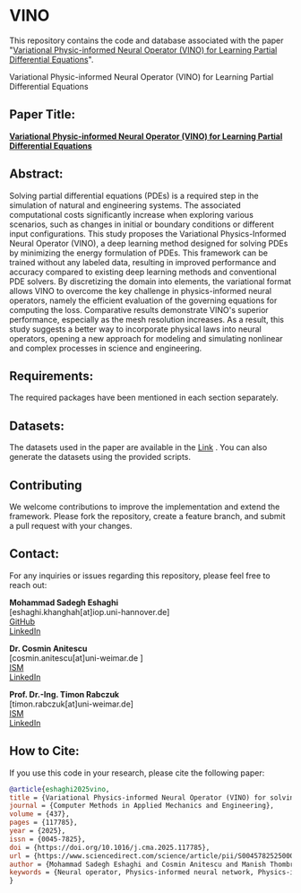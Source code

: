 # VINO
This repository contains the code and database associated with the paper "[Variational Physic-informed Neural Operator (VINO) for Learning Partial Differential Equations]([https://arxiv.org/abs/2411.06587])".



Variational Physic-informed Neural Operator (VINO) for Learning Partial Differential Equations


## Paper Title:
**[Variational Physic-informed Neural Operator (VINO) for Learning Partial Differential Equations]([https://arxiv.org/abs/2411.06587])**

## Abstract:

Solving partial differential equations (PDEs) is a required step in the simulation of natural and engineering systems. The associated computational costs significantly increase when exploring various scenarios, such as changes in initial or boundary conditions or different input configurations. This study proposes the Variational Physics-Informed Neural Operator (VINO), a deep learning method designed for solving PDEs by minimizing the energy formulation of PDEs. This framework can be trained without any labeled data, resulting in improved performance and accuracy compared to existing deep learning methods and conventional PDE solvers. By discretizing the domain into elements, the variational format allows VINO to overcome the key challenge in physics-informed neural operators, namely the efficient evaluation of the governing equations for computing the loss. Comparative results demonstrate VINO's superior performance, especially as the mesh resolution increases. As a result, this study suggests a better way to incorporate physical laws into neural operators, opening a new approach for modeling and simulating nonlinear and complex processes in science and engineering.


## Requirements:
The required packages have been mentioned in each section separately. 

## Datasets:
The datasets used in the paper are available in the [Link](https://seafile.cloud.uni-hannover.de/d/4341006631ab427b8270/)  .
You can also generate the datasets using the provided scripts.

## Contributing
We welcome contributions to improve the implementation and extend the framework. Please fork the repository, create a feature branch, and submit a pull request with your changes.

## Contact:

For any inquiries or issues regarding this repository, please feel free to reach out:

**Mohammad Sadegh Eshaghi**  
[eshaghi.khanghah[at]iop.uni-hannover.de]  
[GitHub](https://github.com/eshaghi-ms)  
[LinkedIn](https://www.linkedin.com/in/mohammad-sadegh-eshaghi-89679b240/) 

**Dr. Cosmin Anitescu**  
[cosmin.anitescu[at]uni-weimar.de ]  
[ISM](https://www.uni-weimar.de/en/civil-and-environmental-engineering/institute/ism/team/academic-staff/cosmin-anitescu/)  
[LinkedIn](https://www.linkedin.com/in/cosmin-anitescu-2312914/?originalSubdomain=de) 

**Prof. Dr.-Ing. Timon Rabczuk**  
[timon.rabczuk[at]uni-weimar.de]  
[ISM](https://www.uni-weimar.de/de/bau-und-umwelt/institute/ism/team/professuren/prof-dr-ing-timon-rabczuk/)  
[LinkedIn](https://www.linkedin.com/in/timon-rabczuk-71969113/?originalSubdomain=de) 

## How to Cite:
If you use this code in your research, please cite the following paper:

```bibtex
@article{eshaghi2025vino,
title = {Variational Physics-informed Neural Operator (VINO) for solving partial differential equations},
journal = {Computer Methods in Applied Mechanics and Engineering},
volume = {437},
pages = {117785},
year = {2025},
issn = {0045-7825},
doi = {https://doi.org/10.1016/j.cma.2025.117785},
url = {https://www.sciencedirect.com/science/article/pii/S004578252500057X},
author = {Mohammad Sadegh Eshaghi and Cosmin Anitescu and Manish Thombre and Yizheng Wang and Xiaoying Zhuang and Timon Rabczuk},
keywords = {Neural operator, Physics-informed neural network, Physics-informed neural operator, Partial differential equation, Machine learning},
}
```
 
